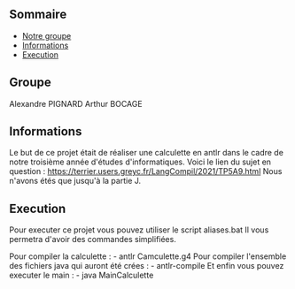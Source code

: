 ## Sommaire
* [Notre groupe](#Groupe)
* [Informations](#Informations)
* [Execution](#Execution)

## Groupe
Alexandre PIGNARD
Arthur BOCAGE

## Informations
Le but de ce projet était de réaliser une calculette en antlr dans le cadre de notre troisième année d'études d'informatiques.
Voici le lien du sujet en question : https://terrier.users.greyc.fr/LangCompil/2021/TP5A9.html
Nous n'avons étés que jusqu'à la partie J.
	

## Execution
Pour executer ce projet vous pouvez utiliser le script aliases.bat
Il vous permetra d'avoir des commandes simplifiées.

Pour compiler la calculette : 
    - antlr Camculette.g4
Pour compiler l'ensemble des fichiers java qui auront été crées : 
    - antlr-compile
Et enfin vous pouvez executer le main :
    - java MainCalculette




